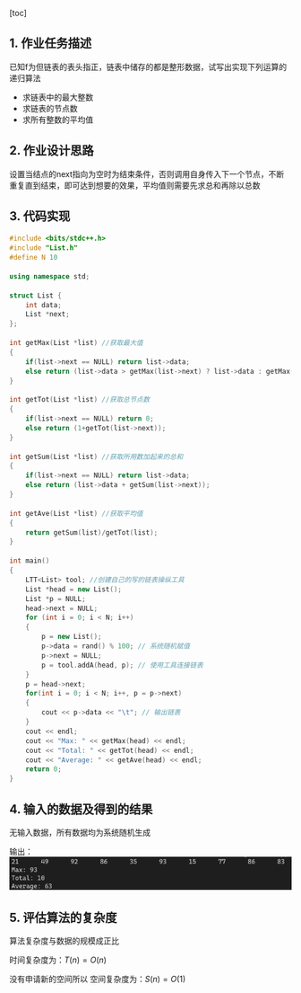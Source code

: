 [toc]

## 1. 作业任务描述

已知f为但链表的表头指正，链表中储存的都是整形数据，试写出实现下列运算的递归算法
- 求链表中的最大整数
- 求链表的节点数
- 求所有整数的平均值

## 2. 作业设计思路

设置当结点的next指向为空时为结束条件，否则调用自身传入下一个节点，不断重复直到结束，即可达到想要的效果，平均值则需要先求总和再除以总数

## 3. 代码实现

```c++
#include <bits/stdc++.h>
#include "List.h"
#define N 10

using namespace std;

struct List {
    int data;
    List *next;
};

int getMax(List *list) //获取最大值
{
    if(list->next == NULL) return list->data;
    else return (list->data > getMax(list->next) ? list->data : getMax(list->next));
}

int getTot(List *list) //获取总节点数
{
    if(list->next == NULL) return 0;
    else return (1+getTot(list->next));
}

int getSum(List *list) //获取所用数加起来的总和
{
    if(list->next == NULL) return list->data;
    else return (list->data + getSum(list->next));
}

int getAve(List *list) //获取平均值
{
    return getSum(list)/getTot(list);
}

int main()
{
    LTT<List> tool; //创建自己的写的链表操纵工具
    List *head = new List();
    List *p = NULL;
    head->next = NULL;
    for (int i = 0; i < N; i++)
    {
        p = new List();
        p->data = rand() % 100; // 系统随机赋值
        p->next = NULL;
        p = tool.addA(head, p); // 使用工具连接链表
    }
    p = head->next;
    for(int i = 0; i < N; i++, p = p->next)
    {
        cout << p->data << "\t"; // 输出链表
    }
    cout << endl;
    cout << "Max: " << getMax(head) << endl;
    cout << "Total: " << getTot(head) << endl;
    cout << "Average: " << getAve(head) << endl;
    return 0;
}
```

## 4. 输入的数据及得到的结果

无输入数据，所有数据均为系统随机生成

输出：
![result](result.png)

## 5. 评估算法的复杂度

算法复杂度与数据的规模成正比

时间复杂度为：$T(n) = O(n)$

没有申请新的空间所以
空间复杂度为：$S(n) = O(1)$

